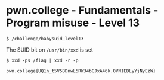 # pwn.college - Fundamentals - Program misuse - Level 13
```
$ /challenge/babysuid_level13
```
The SUID bit on `/usr/bin/xxd` is set
```
$ xxd -ps /flag | xxd -r -p
```
`pwn.college{UQ1n_t5V5BDnwL5RW34bCJxA46k.0VN1EDLyYjNyEzW}`